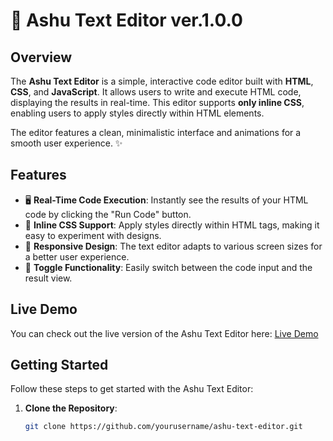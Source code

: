 # 🌟 Ashu Text Editor ver.1.0.0

## Overview
The **Ashu Text Editor** is a simple, interactive code editor built with **HTML**, **CSS**, and **JavaScript**. It allows users to write and execute HTML code, displaying the results in real-time. This editor supports **only inline CSS**, enabling users to apply styles directly within HTML elements.

The editor features a clean, minimalistic interface and animations for a smooth user experience. ✨

## Features
- 🖥️ **Real-Time Code Execution**: Instantly see the results of your HTML code by clicking the "Run Code" button.
- 🎨 **Inline CSS Support**: Apply styles directly within HTML tags, making it easy to experiment with designs.
- 📱 **Responsive Design**: The text editor adapts to various screen sizes for a better user experience.
- 🔄 **Toggle Functionality**: Easily switch between the code input and the result view.

## Live Demo
You can check out the live version of the Ashu Text Editor here: [Live Demo](https://text-editor-js-alpha.vercel.app/)

## Getting Started
Follow these steps to get started with the Ashu Text Editor:

1. **Clone the Repository**: 
   ```bash
   git clone https://github.com/yourusername/ashu-text-editor.git
